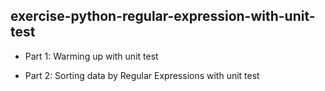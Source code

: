 ## exercise-python-regular-expression-with-unit-test

- Part 1: Warming up with unit test

- Part 2: Sorting data by Regular Expressions  with unit test
